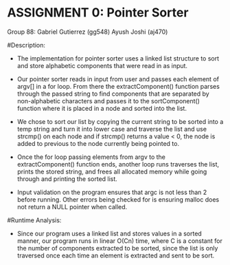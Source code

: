 # ASSIGNMENT 0: Pointer Sorter
Group 88: Gabriel Gutierrez (gg548)
          Ayush Joshi (aj470)

#Description:
-	The implementation for pointer sorter uses a linked list structure to sort and store alphabetic components that were read in as input.

-	Our pointer sorter reads in input from user and passes each element of argv[] in a for loop. From there the extractComponent() function parses through the passed string to find components that are separated by non-alphabetic characters and passes it to the sortComponent() function where it is placed in a node and sorted into the list.

-	We chose to sort our list by copying the current string to be sorted into a temp string and turn it into lower case and traverse the list and use strcmp() on each node and if strcmp() returns a value < 0, the node is added to previous to the node currently being pointed to.

-	Once the for loop passing elements from argv to the extractComponent() function ends, another loop runs traverses the list, prints the stored string, and frees all allocated memory while going through and printing the sorted list.

-	Input validation on the program ensures that argc is not less than 2 before running. Other errors being checked for is ensuring malloc does not return a NULL pointer when called.

#Runtime Analysis:

-	Since our program uses a linked list and stores values in a sorted manner, our program runs in linear O(Cn) time, where C is a constant for the number of components extracted to be sorted, since the list is only traversed once each time an element is extracted and sent to be sort.
